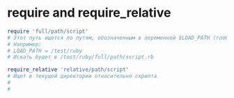 # require and require\_relative

```ruby
require 'full/path/script'
# Этот путь ищется по путям, обозначенным в переменной $LOAD_PATH (глобальная в ruby)
# Например: 
# LOAD_PATH = /test/ruby
# Искать будет в /test/ruby/full/path/script.rb
```

```ruby
require_relative 'relative/path/script'
# Ищет в текущей директории относительно скрипта
#
#
```
